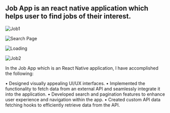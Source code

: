 ## Job App is an react native application which helps user to find jobs of their interest.
![Job1](https://github.com/aqsasayyed/Job-App/assets/84732662/02c90bd7-b1b0-42a2-98b0-1a408d38102d)

![Search Page](https://github.com/aqsasayyed/Job-App/assets/84732662/a6148f9f-0a2d-4ead-b5c8-ea51689e2e85)

![Loading](https://github.com/aqsasayyed/Job-App/assets/84732662/3e0df9d8-98c9-46be-9cbd-839e9c859590)


![Job2](https://github.com/aqsasayyed/Job-App/assets/84732662/49f8141b-583d-40d3-8e42-84c391140c33)


In the Job App which is an React Native application, I have accomplished the following:

• Designed visually appealing UI/UX interfaces.
• Implemented the functionality to fetch data from an external API and seamlessly integrate it into the application.
• Developed search and pagination features to enhance user experience and navigation within the app.
• Created custom API data fetching hooks to efficiently retrieve data from the API.
